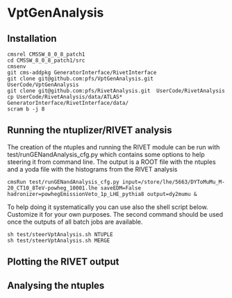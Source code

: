 # VptGenAnalysis

## Installation

```
cmsrel CMSSW_8_0_8_patch1
cd CMSSW_8_0_8_patch1/src
cmsenv
git cms-addpkg GeneratorInterface/RivetInterface
git clone git@github.com:pfs/VptGenAnalysis.git UserCode/VptGenAnalysis
git clone git@github.com:pfs/RivetAnalysis.git  UserCode/RivetAnalysis
cp UserCode/RivetAnalysis/data/ATLAS* GeneratorInterface/RivetInterface/data/
scram b -j 8
```

## Running the ntuplizer/RIVET analysis

The creation of the ntuples and running the RIVET module can be run with test/runGENandAnalysis_cfg.py which contains some options to help steering it from command line. The output is a ROOT file with the ntuples and a yoda file with the histograms from the RIVET analysis

```
cmsRun test/runGENandAnalysis_cfg.py input=/store/lhe/5663/DYToMuMu_M-20_CT10_8TeV-powheg_10001.lhe saveEDM=False hadronizer=powhegEmissionVeto_1p_LHE_pythia8 output=dy2mumu &
```

To help doing it systematically you can use also the shell script below. Customize it for your own purposes. The second command should be used once the outputs of all batch jobs are available.

```
sh test/steerVptAnalysis.sh NTUPLE
sh test/steerVptAnalysis.sh MERGE
```

## Plotting the RIVET output

## Analysing the ntuples